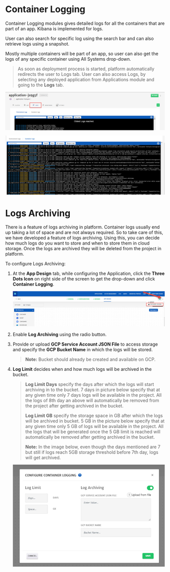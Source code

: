# Container Logging

Container Logging modules gives detailed logs for all the containers that are part of an app. Kibana is implemented for logs. 

User can also search for specific log using the search bar and can also retrieve logs using a snapshot. 

Mostly multiple containers will be part of an app, so user can also get the logs of any specific container using All Systems drop-down. 

> As soon as deployment process is started, platform automatically redirects the user to Logs tab. User can also access Logs, by selecting any deployed application from Applications module and going to the **Logs** tab.

![0](imgs/0.jpg)

![1](imgs/1.jpg)

# Logs Archiving

There is a feature of logs archiving in platform. Container logs usually end up taking a lot of space and are not always required. So to take care of this, we have developed a feature of logs archiving. Using this, you can decide how much logs do you want to store and when to store them in cloud storage. Once the logs are archived they will be deleted from the project in platform.

To configure Logs Archiving:

1. At the **App Design** tab, while configuring the Application, click the **Three Dots Icon** on right side of the screen to get the drop-down and click **Container Logging**. 

   ![2](imgs/2.jpg)

2. Enable **Log Archiving** using the radio button. 

3. Provide or upload **GCP Service Account JSON File** to access storage and specify the **GCP Bucket Name** in which the logs will be stored. 

   > **Note:** Bucket should already be created and available on GCP. 

4. **Log Limit** decides when and how much logs will be archived in the bucket. 

   > **Log Limit Days** specify the days after which the logs will start archiving in to the bucket. 7 days in picture below specify that at any given time only 7 days logs will be available in the project. All the logs of 8th day an above will automatically be removed from the project after getting archived in the bucket.
   >
   > **Log Limit GB** specify the storage space in GB after which the logs will be archived in bucket. 5 GB in the picture below specify that at any given time only 5 GB of logs will be available in the project. All the logs that will be generated once the 5 GB limit is reached will automatically be removed after getting archived in the bucket.
   >
   > **Note:** In the image below, even though the days mentioned are 7 but still if logs reach 5GB storage threshold before 7th day, logs will get archived. 

   ![3](imgs/3.jpg)


